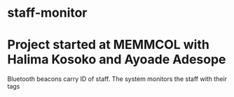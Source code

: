 # staff-monitor
# Project started at MEMMCOL with Halima Kosoko and Ayoade Adesope 
Bluetooth beacons carry ID of staff. The system monitors the staff with their tags
